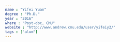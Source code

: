 ```yaml
---
name : "Yifei Yuan"
degree : "Ph.D."
year : "2016"
where : "Post-doc, CMU"
website : "http://www.andrew.cmu.edu/user/yifeiy2/"
tags : ["alum"]
---
```

